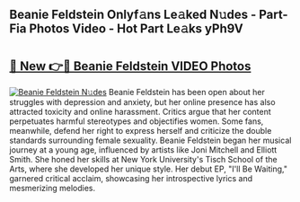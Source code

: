 ## Beanie Feldstein Onlyf𝚊ns Le𝚊ked N𝚞des - Part-Fia Photos Video - Hot Part Le𝚊ks yPh9V

# <h2><a href="http://ab76993.deff.icu/?id=Beanie+Feldstein">🔗 New 👉🔴 Beanie Feldstein VIDEO Photos</a></h2>

[![Beanie Feldstein N𝚞des](https://i.imgur.com/rIISA9y.gif)](http://ab76993.deff.icu/?id=Beanie+Feldstein)
Beanie Feldstein has been open about her struggles with depression and anxiety, but her online presence has also attracted toxicity and online harassment. Critics argue that her content perpetuates harmful stereotypes and objectifies women. Some fans, meanwhile, defend her right to express herself and criticize the double standards surrounding female sexuality. Beanie Feldstein began her musical journey at a young age, influenced by artists like Joni Mitchell and Elliott Smith. She honed her skills at New York University's Tisch School of the Arts, where she developed her unique style. Her debut EP, "I'll Be Waiting," garnered critical acclaim, showcasing her introspective lyrics and mesmerizing melodies.
